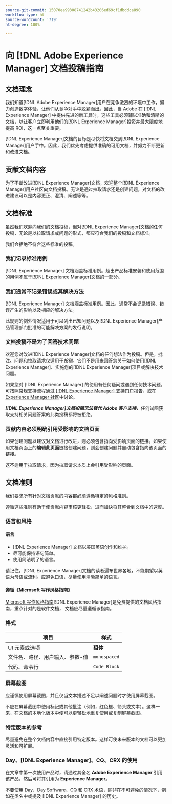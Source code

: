 ```yaml
---
source-git-commit: 15070ea99308741242b43206ed69cf1dbddca890
workflow-type: ht
source-wordcount: '719'
ht-degree: 100%

---
```

# 向 [!DNL Adobe Experience Manager] 文档投稿指南

## 文档理念

我们知道[!DNL Adobe Experience Manager]用户在竞争激烈的环境中工作，努力创造数字体验，让他们从竞争对手中脱颖而出。因此，当 Adobe 在 [!DNL Experience Manager] 中提供先进的新工具时，这些工具必须辅以准确和清晰的文档，以让客户立即利用他们的[!DNL Experience Manager]投资并最大限度地提高 ROI，这一点至关重要。

[!DNL Experience Manager]文档的目标是尽快将文档交到[!DNL Experience Manager]用户手中。因此，我们优先考虑提供准确的可用文档，并努力不断更新和改进文档。

## 贡献文档内容

为了不断改进[!DNL Experience Manager]文档，欢迎整个[!DNL Experience Manager]用户社区向文档投稿。无论是通过拉取请求还是创建问题，对文档的改进建议可以是内容更正、澄清、阐述等等。

## 文档标准

虽然我们欢迎向我们的文档投稿，但对[!DNL Experience Manager]文档的任何投稿，无论是以拉取请求或问题的形式，都应符合我们的投稿和文档标准。

我们会拒绝不符合这些标准的投稿。

### 我们记录标准用例

[!DNL Experience Manager] 文档涵盖标准用例。超出产品标准安装和使用范围的用例不属于[!DNL Experience Manager]文档的一部分。

### 我们通常不记录错误或其解决方法

[!DNL Experience Manager] 文档涵盖标准用例。因此，通常不会记录错误、错误产生的影响以及相应的解决方法。

此规则的例外情况适用于可以列出已知问题以及[!DNL Experience Manager]产品管理部门批准的可能解决方案的发行说明。

### 文档投稿不是为了回答技术问题

欢迎您对改进[!DNL Experience Manager]文档的任何想法作为投稿。但是，批注、问题和拉取请求仅适用于&#x200B;*投稿*。它们不是用来回答您关于如何使用[!DNL Experience Manager]、实施您的[!DNL Experience Manager]项目或解决技术问题。

如果您对 [!DNL Experience Manager] 的使用有任何疑问或遇到任何技术问题，可按照常规支持流程通过 [[!DNL Experience Manager]  支持门户](https://experienceleague.adobe.com/?support-solution=Experience+Manager#support)报告，或在 [Experience Manager 社区](https://experienceleaguecommunities.adobe.com/t5/adobe-experience-manager/ct-p/adobe-experience-manager-community)中讨论。

***[!DNL Experience Manager]文档投稿无法替代 Adobe 客户支持，***&#x200B;任何试图获取支持相关问题答案的此类投稿都将被拒绝。

### 贡献内容必须明确引用受影响的文档页面

如果创建问题以建议对文档进行改进，则必须包含指向受影响页面的链接。如果使用文档页面上的&#x200B;**编辑此页面**&#x200B;链接创建问题，则会创建问题并自动包含指向该页面的链接。

这不适用于拉取请求，因为拉取请求本质上会引用受影响的页面。

## 文档准则

我们要求所有针对文档贡献的内容都必须遵循特定的风格准则。

遵循这些准则有助于使贡献内容审核更轻松，进而加快将其整合到文档中的速度。

### 语言和风格

#### 语言

* [!DNL Experience Manager] 文档以美国英语创作和维护。
* 尽可能保持语句简单。
* 使用简洁明了的语言。

请记住，[!DNL Experience Manager]文档的读者遍布世界各地，不能期望以英语为母语或流利。应避免口语，尽量使用清晰简单的语言。

#### 遵循《Microsoft 写作风格指南》

[Microsoft 写作风格指南](https://docs.microsoft.com/zh-cn/style-guide/welcome/)[!DNL Experience Manager]是免费提供的文档风格指南，重点针对的是软件文档， 文档应尽量遵循该指南。

### 格式

| 项目 | 样式 |
|---|---|
| UI 元素或选项 | **粗体** |
| 文件名、路径、用户输入、参数-值 | `monospaced` |
| 代码、命令行 | ```Code Block``` |

### 屏幕截图

应谨慎使用屏幕截图，并且仅当文本描述不足以阐述问题时才使用屏幕截图。

不应在屏幕截图中使用标记或其他批注（例如，红色框、箭头或文本）。这样一来，在文档的本地化版本中便可以更轻松地重复使用或复制屏幕截图。

### 特定版本的参考

尽量避免在整个文档内容中直接引用特定版本。这样可使未来版本的文档可以更加灵活和可扩展。

### Day、[!DNL Experience Manager]、CQ、CRX 的使用

在文章中第一次使用产品时，请通过其全名 **Adobe Experience Manager** 引用该产品，然后可将其引用为 **Experience Manager**。

不要使用 Day、Day Software、CQ 和 CRX 术语，除非在不可避免的情况下，例如在类名中或提及 [!DNL Experience Manager] 的历史。
